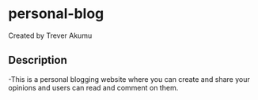 # personal-blog
Created by Trever Akumu

## Description
-This is a personal blogging website where you can create and share your opinions and users can read and comment on them.

